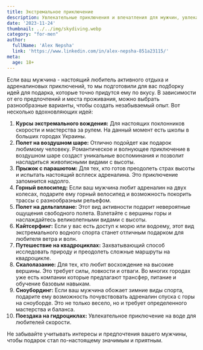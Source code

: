 ```yaml
---
title: Экстремальное приключение
description: Увлекательные приключения и впечатления для мужчин, увлекающихся адреналином.
date: '2023-11-24'
thumbnail: ../../img/skydiving.webp
category: "for-men"
author:
  fullName: 'Alex Nepsha'
  link: 'https://www.linkedin.com/in/alex-nepsha-851a23115/'
meta:
  age: 18+
---
```


Если ваш мужчина - настоящий любитель активного отдыха и адреналиновых приключений, то мы подготовили для вас подборку идей для подарка, которые точно придутся ему по вкусу. В зависимости от его предпочтений и места проживания, можно выбрать разнообразные варианты, чтобы создать незабываемый опыт. Вот несколько вдохновляющих идей:

1. **Курсы экстремального вождения:** Для настоящих поклонников скорости и мастерства за рулем. На данный момент есть школы в больших городах Украины.
2. **Полет на воздушном шаре:** Отлично подойдет как подарок любимому человеку. Романтическое и волнующее приключение в воздушном шаре создаст уникальные воспоминания и позволит насладиться живописными видами с высоты.
3. **Прыжок с парашютом:** Для тех, кто готов преодолеть страх высоты и испытать настоящий всплеск адреналина. Это приключение запомнится надолго.
4. **Горный велосипед:** Если ваш мужчина любит адреналин на двух колесах, подарите ему горный велосипед и возможность покорить трассы с разнообразным рельефом.
5. **Полет на дельтаплане:** Этот вид активности подарит невероятные ощущения свободного полета. Взлетайте с вершины горы и наслаждайтесь великолепными видами с высоты.
6. **Кайтсерфинг:** Если у вас есть доступ к морю или водоему, этот вид экстремального водного спорта станет отличным подарком для любителя ветра и волн.
7. **Путешествие на квадроциклах:** Захватывающий способ исследовать природу и преодолеть сложные маршруты на квадроцикле.
8. **Скалолазание:** Для тех, кто любит восхождение на высокие вершины. Это требует силы, ловкости и отваги. Во многих городах уже есть компании которые предлагают трансфер, питание и обучение базовым навыкам.
9. **Сноубординг:** Если ваш мужчина обожает зимние виды спорта, подарите ему возможность почувствовать адреналин спуска с горы на сноуборде. Это не только весело, но и требует определенного мастерства и баланса.
10. **Поездака на гидроциклах:** Увлекательное приключение на воде для любителей скорости.

Не забывайте учитывать интересы и предпочтения вашего мужчины, чтобы подарок стал по-настоящему значимым и приятным.

